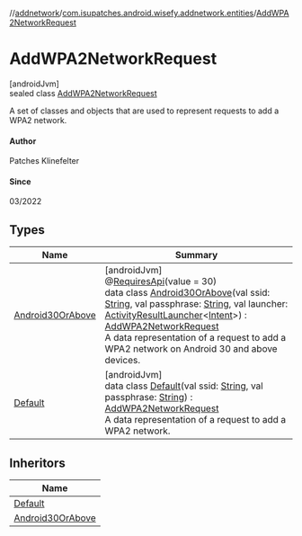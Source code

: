 //[addnetwork](../../../index.md)/[com.isupatches.android.wisefy.addnetwork.entities](../index.md)/[AddWPA2NetworkRequest](index.md)

# AddWPA2NetworkRequest

[androidJvm]\
sealed class [AddWPA2NetworkRequest](index.md)

A set of classes and objects that are used to represent requests to add a WPA2 network.

#### Author

Patches Klinefelter

#### Since

03/2022

## Types

| Name | Summary |
|---|---|
| [Android30OrAbove](-android30-or-above/index.md) | [androidJvm]<br>@[RequiresApi](https://developer.android.com/reference/kotlin/androidx/annotation/RequiresApi.html)(value = 30)<br>data class [Android30OrAbove](-android30-or-above/index.md)(val ssid: [String](https://kotlinlang.org/api/latest/jvm/stdlib/kotlin/-string/index.html), val passphrase: [String](https://kotlinlang.org/api/latest/jvm/stdlib/kotlin/-string/index.html), val launcher: [ActivityResultLauncher](https://developer.android.com/reference/kotlin/androidx/activity/result/ActivityResultLauncher.html)&lt;[Intent](https://developer.android.com/reference/kotlin/android/content/Intent.html)&gt;) : [AddWPA2NetworkRequest](index.md)<br>A data representation of a request to add a WPA2 network on Android 30 and above devices. |
| [Default](-default/index.md) | [androidJvm]<br>data class [Default](-default/index.md)(val ssid: [String](https://kotlinlang.org/api/latest/jvm/stdlib/kotlin/-string/index.html), val passphrase: [String](https://kotlinlang.org/api/latest/jvm/stdlib/kotlin/-string/index.html)) : [AddWPA2NetworkRequest](index.md)<br>A data representation of a request to add a WPA2 network. |

## Inheritors

| Name |
|---|
| [Default](-default/index.md) |
| [Android30OrAbove](-android30-or-above/index.md) |

